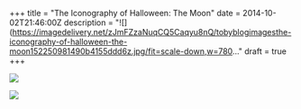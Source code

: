 +++
title = "The Iconography of Halloween: The Moon"
date = 2014-10-02T21:46:00Z
description = "![](https://imagedelivery.net/zJmFZzaNuqCQ5Caqyu8nQ/tobyblogimagesthe-iconography-of-halloween-the-moon152250981490b4155ddd6z.jpg/fit=scale-down,w=780..."
draft = true
+++

![](https://imagedelivery.net/zJmFZzaNuqC_Q5Caqyu8nQ/tobyblog_images_the-iconography-of-halloween-the-moon_15225098149_0b4155ddd6_z.jpg/fit=scale-down,w=780,sharpen=1,f=auto,q=0.9,slow-connection-quality=0.3)

![](https://imagedelivery.net/zJmFZzaNuqC_Q5Caqyu8nQ/tobyblog_images_the-iconography-of-halloween-the-moon_3831935133_af91dc42a2_o.jpg/fit=scale-down,w=780,sharpen=1,f=auto,q=0.9,slow-connection-quality=0.3)
